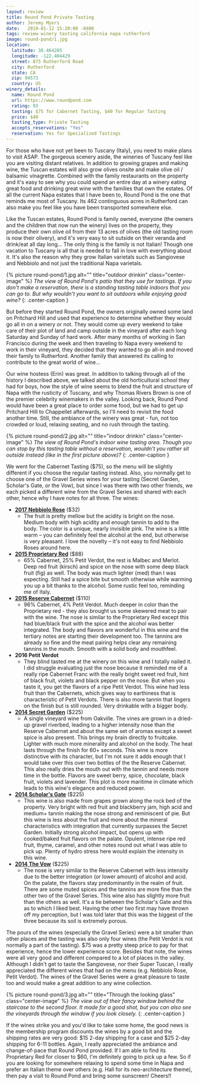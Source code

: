 ```yaml
---
layout: review
title: Round Pond Private Tasting
author: Jeremy Myers
date:   2019-01-12 15:20:00 -0400
tags: review winery tasting california napa rutherford
image: round-pond/1.jpg
location:
  latitude: 38.464285
  longitude: -122.404429
  street: 875 Rutherford Road
  city: Rutherford
  state: CA
  zip: 94573
  country: US
winery_details:
  name: Round Pond
  url: https://www.roundpond.com
  rating: 93
  tasting: $75 for Cabernet Tasting, $40 for Regular Tasting
  price: $40
  tasting_type: Private Tasting
  accepts_reservations: "Yes"
  reservation: Yes for Specialized Tastings
---
```

For those who have not yet been to Tuscany (Italy), you need to make plans to visit ASAP.  The gorgeous scenery aside, the wineries of Tuscany feel like you are visiting distant relatives.  In addition to growing grapes and making wine, the Tuscan estates will also grow olives onsite and make olive oil / balsamic vinagrette.  Combined with the family restaurants on the property and it's easy to see why you could spend an entire day at a winery eating great food and drinking great wine with the families that own the estates.  Of all the current Napa estates that I have been to, Round Pond is the one that reminds me most of Tuscany.  Its 462 continguous acres in Rutherford can also make you feel like you have been transported somewhere else.  

Like the Tuscan estates, Round Pond is family owned, everyone (the owners and the children that now run the winery) lives on the property, they produce their own olive oil from their 13 acres of olives (the old tasting room is now their olivery), and it's very easy to sit outside on their veranda and drink/eat all day long...  The only thing is the family is not Italian!  Though one vacation to Tuscany is all that is needed to fall in love with everything about it.  It's also the reason why they grow Italian varietals such as Sangiovese and Nebbiolo and not just the traditional Napa varietals.

{% picture round-pond/1.jpg alt="" title="outdoor drinkin" class="center-image" %}
*The view of Round Pond's patio that they use for tastings.  If you don't make a reservation, there is a standing tasting table indoors that you can go to.  But why wouldn't you want to sit outdoors while enjoying good wine?*
{: .center-caption }

But before they started Round Pond, the owners originally owned some land on Pritchard Hill and used that experience to determine whether they would go all in on a winery or not.  They would come up every weekend to take care of their plot of land and camp outside in the vineyard after each long Saturday and Sunday of hard work.  After many months of working in San Francisco during the week and then traveling to Napa every weekend to work in their vineyard, they decided that they wanted to go all-in and moved their family to Rutherford.  Another family that answered its calling to contribute to the great world of wine...  

Our wine hostess (Erin) was great.  In addition to talking through all of the history I described above, we talked about the old horticultural school they had for boys, how the style of wine seems to blend the fruit and structure of Napa with the rusticity of Tuscany, and why Thomas Rivers Brown is one of the premier celebrity winemakers in the valley.  Looking back, Round Pond would have been a great place to order some food, but we had to get up Pritchard Hill to Chappellet afterwards, so I'll need to revisit the food another time.  Still, the ambiance of the winery was great - fun, not too crowded or loud, relaxing seating, and no rush through the tasting.  

{% picture round-pond/2.jpg alt="" title="indoor drinkin" class="center-image" %}
*The view of Round Pond's indoor wine tasting area.  Though you can stop by this tasting table without a reservation, wouldn't you rather sit outside instead (like in the first picture above)?*
{: .center-caption }

We went for the Cabernet Tasting ($75), so the menu will be slightly different if you choose the regular tasting instead.  Also, you normally get to choose one of the Gravel Series wines for your tasting (Secret Garden, Scholar's Gate, or the Vow), but since I was there with two other friends, we each picked a different wine from the Gravel Series and shared with each other, hence why I have notes for all three.  The wines:

* [**2017 Nebbiolo Rose**](https://shop.roundpond.com/store/index.cfm?fuseaction=productdetail&product_id=1358) ($32)
  * The fruit is pretty mellow but the acidity is bright on the nose.  Medium body with high acidity and enough tannin to add to the body.  The color is a unique, nearly invisible pink.  The wine is a little warm – you can definitely feel the alcohol at the end, but otherwise is very pleasant.  I love the novelty – it's not easy to find Nebbiolo Roses around here.
* [**2015 Proprietary Red**](https://shop.roundpond.com/store/index.cfm?fuseaction=productdetail&product_id=1237) ($88)
  * 65% Cabernet, 25% Petit Verdot, the rest is Malbec and Merlot.  Deep red fruit (kirsch) and spice on the nose with some deep black fruit (fig) as well.  The body was much lighter (med) than I was expecting.  Still had a spice bite but smooth otherwise while warming you up a bit thanks to the alcohol.  Some rustic feel too, reminding me of Italy.
* [**2015 Reserve Cabernet**](https://shop.roundpond.com/store/index.cfm?fuseaction=productdetail&product_id=1243) ($110)
  * 96% Cabernet, 4% Petit Verdot.  Much deeper in color than the Proprietary red - they also brought us some skewered meat to pair with the wine.  The nose is similar to the Proprietary Red except this had blue/black fruit with the spice and the alcohol was better integrated.  The body and flavors are wonderful in this wine and the tertiary notes are starting their development too.  The tannins are already so fine and the meat pairing helps clear any remaining tannins in the mouth.  Smooth with a solid body and mouthfeel.
* **2016 Petit Verdot**
  * They blind tasted me at the winery on this wine and I totally nailed it.  I did struggle evaluating just the nose because it reminded me of a really ripe Cabernet Franc with the really bright sweet red fruit, hint of black fruit, violets and black pepper on the nose.  But when you taste it, you get the flavors of a ripe Petit Verdot.  This wine had less fruit than the Cabernets, which gives way to earthiness that is characteristic of Petit Verdots.  There is also more tannin that lingers on the finish but is still rounded.  Very drinkable with a bigger body.
* [**2014 Secret Garden**](https://shop.roundpond.com/store/index.cfm?fuseaction=productdetail&product_id=1448) ($225)
  * A single vineyard wine from Oakville.  The vines are grown in a dried-up gravel riverbed, leading to a higher intensity nose than the Reserve Cabernet and about the same set of aromas except a sweet spice is also present.  This brings my brain directly to fruitcake.  Lighter with much more minerality and alcohol on the body.  The heat lasts through the finish for 60+ seconds.  This wine is more distinctive with its character, but I'm not sure it adds enough that I would take over this over two bottles of the the Reserve Cabernet.  This also really dries the mouth out with the tannin and needs more time in the bottle.  Flavors are sweet berry, spice, chocolate, black fruit, violets and lavender.  This plot is more maritime in climate which leads to this wine's elegance and reduced power.
* [**2014 Scholar's Gate**](https://shop.roundpond.com/store/index.cfm?fuseaction=productdetail&product_id=1450) ($225)
  * This wine is also made from grapes grown along the rock bed of the property.  Very bright with red fruit and blackberry jam, high acid and medium+ tannin making the nose strong and reminiscent of pie.  But this wine is less about the fruit and more about the mineral characteristics with integration that currently surpasses the Secret Garden.  Initially strong alcohol impact, but opens up with cooked/baked fruit flavors on the palate.  Opulent, intense ripe red fruit, thyme, caramel, and other notes round out what I was able to pick up.  Plenty of hydro stress here would explain the intensity in this wine.
* [**2014 The Vow**](https://shop.roundpond.com/store/index.cfm?fuseaction=productdetail&product_id=1452) ($225)
  * The nose is very similar to the Reserve Cabernet with less intensity due to the better integration (or lower amount) of alcohol and acid.  On the palate, the flavors stay predominantly in the realm of fruit.  There are some muted spices and the tannins are more fine than the other two of the Gravel Series.  This wine also has slightly more fruit than the others as well.  It's a tie between the Scholar's Gate and this as to which I liked best.  Having the other two first may have thrown off my perception, but I was told later that this was the biggest of the three because its soil is extremely porous.

The pours of the wines (especially the Gravel Series) were a bit smaller than other places and the tasting was also only four wines (the Petit Verdot is not normally a part of the tasting).  $75 was a pretty steep price to pay for that experience, hence the lower experience score.  Besides that note, the wines were all very good and different compared to a lot of places in the valley.  Although I didn't get to taste the Sangiovese, nor their Super Tuscan, I really appreciated the different wines that had on the menu (e.g. Nebbiolo Rose, Petit Verdot).  The wines of the Gravel Series were a great pleasure to taste too and would make a great addition to any wine collection.

{% picture round-pond/3.jpg alt="" title="Through the looking glass" class="center-image" %}
*The view out of their fancy window behind the staircase to the second floor.  It made for a good shot, but you can also see the vineyards through the window if you look closely.*
{: .center-caption }

If the wines strike you and you'd like to take some home, the good news is the membership program discounts the wines by a good bit and the shipping rates are very good: $15 2-day shipping for a case and $25 2-day shipping for 6-11 bottles.  Again, I really appreciated the ambiance and change-of-pace that Round Pond provided.  If I am able to find its Proprietary Red for closer to $60, I'm definitely going to pick up a few.  So if you are looking for somewhere relaxing to spend some time in Napa and prefer an Italian theme over others (e.g. Hall for its neo-architecture theme), then pay a visit to Round Pond and bring some sunscreen!  Cheers!!
